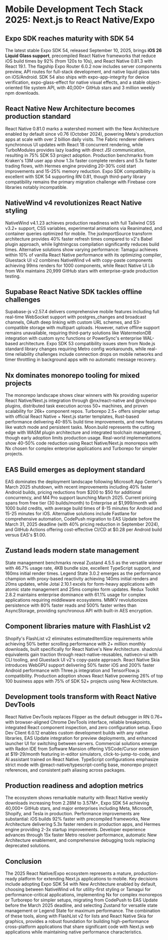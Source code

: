 # Mobile Development Tech Stack 2025: Next.js to React Native/Expo

## Expo SDK reaches maturity with SDK 54

The latest stable Expo SDK 54, released September 10, 2025, brings **iOS 26 Liquid Glass support**, precompiled React Native frameworks that reduce iOS build times by 92% (from 120s to 10s), and React Native 0.81.3 with React 19.1. The flagship Expo Router 6.0.2 now includes server components preview, API routes for full-stack development, and native liquid glass tabs on iOS/Android. SDK 54 also ships with expo-app-integrity for device verification, expo-glass-effect for native visual effects, and a stable object-oriented file system API, with 40,000+ GitHub stars and 3 million weekly npm downloads.

## React Native New Architecture becomes production standard

React Native 0.81.0 marks a watershed moment with the New Architecture enabled by default since v0.76 (October 2024), powering Meta's production apps at scale with over 2 billion daily visits. The Fabric renderer delivers synchronous UI updates with React 18 concurrent rendering, while TurboModules provides lazy loading with direct JSI communication, resulting in 75% SDK 53 project adoption. Production benchmarks from Kraken's 13M user app show 1.3x faster complete renders and 5.3x faster trading flows, with Hermes engine providing 20-30% cold start improvements and 15-25% memory reduction. Expo SDK compatibility is excellent with SDK 54 supporting RN 0.81, though third-party library compatibility remains the primary migration challenge with Firebase core libraries notably incompatible.

## NativeWind v4 revolutionizes React Native styling

NativeWind v4.1.23 achieves production readiness with full Tailwind CSS v3.2+ support, CSS variables, experimental animations via Reanimated, and container queries optimized for mobile. The jsxImportSource transform architecture provides 40% faster refresh times compared to v2's Babel plugin approach, while lightningcss compilation significantly reduces build times. Alternative solutions show varying performance: Tamagui achieves within 10% of vanilla React Native performance with its optimizing compiler, Gluestack UI v2 combines NativeWind v4 with copy-paste components achieving 99ms renders for 1000 components, while React Native UI Lib from Wix maintains 20,999 GitHub stars with enterprise-grade production testing.

## Supabase React Native SDK tackles offline challenges

Supabase-js v2.57.4 delivers comprehensive mobile features including full real-time WebSocket support with postgres_changes and broadcast channels, OAuth deep linking with custom URL schemes, and S3-compatible storage with multipart uploads. However, native offline support remains unavailable, requiring third-party solutions like WatermelonDB integration with custom sync functions or PowerSync's enterprise WAL-based architecture. Expo SDK 53 compatibility issues stem from Node.js standard library changes requiring Metro config workarounds, while real-time reliability challenges include connection drops on mobile networks and timer throttling in background apps with no automatic message recovery.

## Nx dominates monorepo tooling for mixed projects

The monorepo landscape shows clear winners with Nx providing superior React Native/Next.js integration through @nx/react-native and @nx/expo plugins, distributed task execution across 50+ machines, and proven scalability for 26k+ component repos. Turborepo 2.5+ offers simpler setup with official React Native + Next.js starter templates, Rust-based performance delivering 40-85% build time improvements, and new features like watch mode and persistent tasks. Moon.build represents the cutting edge with WASM plugin architecture and integrated toolchain management, though early adoption limits production usage. Real-world implementations show 40-50% code reduction using React Native/Next.js monorepos with Nx chosen for complex enterprise applications and Turborepo for simpler projects.

## EAS Build emerges as deployment standard

EAS dominates the deployment landscape following Microsoft App Center's March 2025 shutdown, with recent improvements including 40% faster Android builds, pricing reductions from $200 to $50 for additional concurrency, and M4 Pro support launching March 2025. Current pricing spans from free tier (30 builds/month) to Enterprise at $1,999/month with 1000 build credits, with average build times of 8-15 minutes for Android and 15-25 minutes for iOS. Alternative solutions include Fastlane for comprehensive automation, CodePush migration to EAS Update before the March 31, 2025 deadline (with 40% pricing reduction in September 2024), and GitHub Actions offering cost-effective CI/CD at $0.28 per Android build versus EAS's $1.00.

## Zustand leads modern state management

State management benchmarks reveal Zustand 4.5.5 as the versatile winner with 46.7% usage rate, 4KB bundle size, excellent TypeScript support, and 160ms initial render times. Legend State 3.0.2 emerges as the performance champion with proxy-based reactivity achieving 140ms initial renders and 20ms updates, while Jotai 2.10.1 excels for form-heavy applications with atomic state management and 25ms complex form updates. Redux Toolkit 2.8.2 maintains enterprise dominance with 61.1% usage for complex applications requiring middleware ecosystems. MMKV revolutionizes persistence with 80% faster reads and 500% faster writes than AsyncStorage, providing synchronous API with built-in AES encryption.

## Component libraries mature with FlashList v2

Shopify's FlashList v2 eliminates estimatedItemSize requirements while achieving 50% better scrolling performance with 2+ million monthly downloads, built specifically for React Native's New Architecture. shadcn/ui equivalents gain traction through react-native-reusables, nativecn-ui with CLI tooling, and Gluestack UI v2's copy-paste approach. React Native Skia introduces WebGPU support delivering 50% faster iOS and 200% faster Android performance with Three.js integration and TensorFlow.js compatibility. Production adoption shows React Native powering 26% of top 100 business apps with 75% of SDK 52+ projects using New Architecture.

## Development tools transform with React Native DevTools

React Native DevTools replaces Flipper as the default debugger in RN 0.76+ with browser-aligned Chrome DevTools interface, reliable breakpoints, integrated React component inspection, and zero configuration setup. Expo Dev Client 6.0.12 enables custom development builds with any native libraries, EAS Update integration for preview deployments, and enhanced launcher UI for switching between servers. Commercial solutions emerge with Radon IDE from Software Mansion offering VSCode/Cursor extension at $19-29/month featuring in-editor simulators, click-to-jump-to-code, and AI assistant trained on React Native. TypeScript configurations emphasize strict mode with @react-native/typescript-config base, monorepo project references, and consistent path aliasing across packages.

## Production readiness and adoption metrics

The ecosystem shows remarkable maturity with React Native weekly downloads increasing from 2.28M to 3.57M+, Expo SDK 54 achieving 40,000+ GitHub stars, and major enterprises including Meta, Microsoft, Shopify, and Tesla in production. Performance improvements are substantial: iOS builds 92% faster with precompiled frameworks, New Architecture delivering 5.3x faster renders in production apps, and Hermes engine providing 2-3x startup improvements. Developer experience advances through 15x faster Metro resolver performance, automatic New Architecture enablement, and comprehensive debugging tools replacing deprecated solutions.

## Conclusion

The 2025 React Native/Expo ecosystem represents a mature, production-ready platform for extending Next.js applications to mobile. Key decisions include adopting Expo SDK 54 with New Architecture enabled by default, choosing between NativeWind v4 for utility-first styling or Tamagui for performance-critical applications, implementing Nx for complex monorepos or Turborepo for simpler setups, migrating from CodePush to EAS Update before the March 2025 deadline, and selecting Zustand for versatile state management or Legend State for maximum performance. The combination of these tools, along with FlashList v2 for lists and React Native Skia for graphics, provides a robust foundation for building high-performance cross-platform applications that share significant code with Next.js web applications while maintaining native performance characteristics.